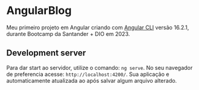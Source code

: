 # AngularBlog

Meu primeiro projeto em Angular criando com [Angular CLI](https://github.com/angular/angular-cli) versão 16.2.1, durante Bootcamp da Santander + DIO em 2023.


## Development server

Para dar start ao servidor, utilize o comando: `ng serve`.
No seu navegador de preferencia acesse:  `http://localhost:4200/`.
Sua aplicação e automaticamente atualizada ao após salvar algum arquivo alterado.
